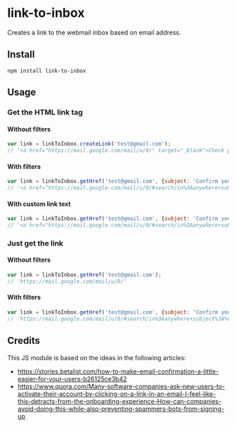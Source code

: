 # link-to-inbox
Creates a link to the webmail inbox based on email address.

## Install
```
npm install link-to-inbox
```

## Usage

### Get the HTML link tag

#### Without filters
```js
var link = linkToInbox.createLink('test@gmail.com');
// '<a href="https://mail.google.com/mail/u/0/" target="_blank">Check your Gmail inbox</a>'
```

#### With filters
```js
var link = linkToInbox.getHref('test@gmail.com', {subject: 'Confirm your account'});
// '<a href="https://mail.google.com/mail/u/0/#search/in%3Aanywhere+subject%3A%Confirm%252520your%252520account%22" target="_blank">Check your Gmail inbox</a>'
```

#### With custom link text
```js
var link = linkToInbox.getHref('test@gmail.com', {subject: 'Confirm your account'}, 'Open in %s');
// '<a href="https://mail.google.com/mail/u/0/#search/in%3Aanywhere+subject%3A%Confirm%252520your%252520account%22" target="_blank">Open in Gmail</a>'
```

### Just get the link

#### Without filters
```js
var link = linkToInbox.getHref('test@gmail.com');
// 'https://mail.google.com/mail/u/0/'
```

#### With filters
```js
var link = linkToInbox.getHref('test@gmail.com', {subject: 'Confirm your account'});
// 'https://mail.google.com/mail/u/0/#search/in%3Aanywhere+subject%3A%Confirm%252520your%252520account%22'
```

## Credits
This JS module is based on the ideas in the following articles:
* https://stories.betalist.com/how-to-make-email-confirmation-a-little-easier-for-your-users-b26125ce3b42
* https://www.quora.com/Many-software-companies-ask-new-users-to-activate-their-account-by-clicking-on-a-link-in-an-email-I-feel-like-this-detracts-from-the-onboarding-experience-How-can-companies-avoid-doing-this-while-also-preventing-spammers-bots-from-signing-up
